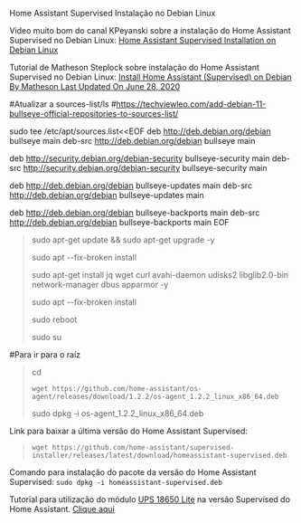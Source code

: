 Home Assistant Supervised Instalação no Debian Linux

Video muito bom do canal KPeyanski sobre a instalação do Home Assistant Supervised no Debian Linux: [Home Assistant Supervised Installation on Debian Linux](https://www.youtube.com/watch?v=Ruk7OO0piJU&t=245s)

Tutorial de Matheson Steplock sobre instalação do Home Assistant Supervised no Debian Linux: 
[Install Home Assistant (Supervised) on Debian By  Matheson Last Updated On June 28, 2020](https://mathesonsteplock.ca/install-home-assistant-supervised-on-debian/)

#Atualizar a sources-list/ls
#https://techviewleo.com/add-debian-11-bullseye-official-repositories-to-sources-list/

sudo tee /etc/apt/sources.list<<EOF
deb http://deb.debian.org/debian bullseye main
deb-src http://deb.debian.org/debian bullseye main

deb http://security.debian.org/debian-security bullseye-security main
deb-src http://security.debian.org/debian-security bullseye-security main

deb http://deb.debian.org/debian bullseye-updates main
deb-src http://deb.debian.org/debian bullseye-updates main

deb http://deb.debian.org/debian bullseye-backports main
deb-src http://deb.debian.org/debian bullseye-backports main
EOF

>sudo apt-get update && sudo apt-get upgrade -y
>
>sudo apt --fix-broken install
>
>sudo apt-get install jq wget curl avahi-daemon udisks2 libglib2.0-bin network-manager dbus apparmor -y
>
>sudo apt --fix-broken install
>
>sudo reboot
>
>sudo su
>
#Para ir para o raíz
>cd
>
>`wget https://github.com/home-assistant/os-agent/releases/download/1.2.2/os-agent_1.2.2_linux_x86_64.deb`
>
>sudo dpkg -i os-agent_1.2.2_linux_x86_64.deb

  
Link para baixar a última versão do Home Assistant Supervised: 
                                    
>`wget https://github.com/home-assistant/supervised-installer/releases/latest/download/homeassistant-supervised.deb`

Comando para instalação do pacote da versão do Home Assistant Supervised: `sudo dpkg -i homeassistant-supervised.deb`

Tutorial para utilização do módulo [UPS 18650 Lite](https://github.com/linshuqin329/UPS-18650-Lite) na versão Supervised do Home Assistant. [Clique aqui](https://github.com/edilsoncorrea/upsraspberryhomeassistant)
